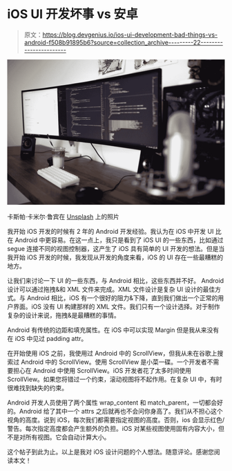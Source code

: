 # iOS UI 开发坏事 vs 安卓

> 原文：<https://blog.devgenius.io/ios-ui-development-bad-things-vs-android-f508b91895b6?source=collection_archive---------22----------------------->

![](img/cb4d8a69ef46079a42cd4195e9479401.png)

卡斯帕·卡米尔·鲁宾在 [Unsplash](https://unsplash.com?utm_source=medium&utm_medium=referral) 上的照片

我开始 iOS 开发的时候有 2 年的 Android 开发经验。我认为在 iOS 中开发 UI 比在 Android 中更容易。在这一点上，我只是看到了 iOS UI 的一些东西，比如通过 segue 连接不同的视图控制器，这产生了 iOS 具有简单的 UI 开发的想法。但是当我开始 iOS 开发的时候，我发现从开发的角度来看，iOS 的 UI 存在一些最糟糕的地方。

让我们来讨论一下 UI 的一些东西，与 Android 相比，这些东西并不好。
Android 设计可以通过拖拽&和 XML 文件来完成。XML 文件设计是复杂 UI 设计的最佳方式。与 Android 相比，iOS 有一个很好的阻力&下降，直到我们做出一个正常的用户界面。iOS 没有 UI 构建那样的 XML 文件。我们只有一个设计选择。对于制作复杂的设计来说，拖拽&是最糟糕的事情。

Android 有传统的边距和填充属性。在 iOS 中可以实现 Margin 但是我从来没有在 iOS 中见过 padding attr。

在开始使用 iOS 之前，我使用过 Android 中的 ScrollView，但我从未在谷歌上搜索过 Android 中的 ScrollView。使用 ScrollView 是小菜一碟。一个开发者不需要担心在 Android 中使用 ScrollView。iOS 开发者花了太多时间使用 ScrollView。如果您将错过一个约束，滚动视图将不起作用。在复杂 UI 中，有时很难找到缺失的约束。

Android 开发人员使用了两个属性 wrap_content 和 match_parent，一切都会好的。Android 给了其中一个 attrs 之后就再也不会问你身高了。我们从不担心这个视角的高度。说到 iOS，每次我们都需要指定视图的高度。否则，ios 会显示红色/警告。每次指定高度都会产生额外的负担。iOS 对某些视图使用固有内容大小，但不是对所有视图。它会自动计算大小。

这个帖子到此为止。以上是我对 iOS 设计问题的个人想法。随意评论。感谢您阅读本文！